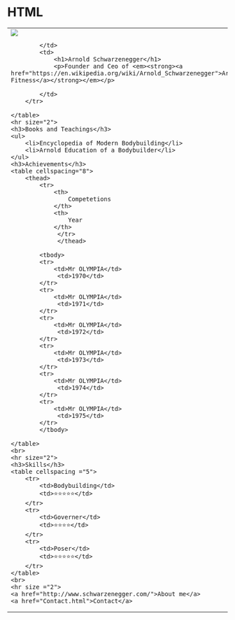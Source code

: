 # HTML
<!DOCTYPE html>
<html>
<title>Online HTML Editor</title>
<head>
</head>
<body>
    <table cellspacing="9">
        <tr>
            <td>
                <img src="https://upload.wikimedia.org/wikipedia/commons/thumb/0/05/Arnold_Schwarzenegger_1974.jpg/220px-Arnold_Schwarzenegger_1974.jpg">
                
                
            </td>
            <td>
                <h1>Arnold Schwarzenegger</h1>
                <p>Founder and Ceo of <em><strong><a href="https://en.wikipedia.org/wiki/Arnold_Schwarzenegger">Arnold Fitness</a></strong></em></p>
                
            </td>
        </tr>
        
    </table>
    <hr size="2">
    <h3>Books and Teachings</h3>
    <ul>
        <li>Encyclopedia of Modern Bodybuilding</li>
        <li>Arnold Education of a Bodybuilder</li>
    </ul>
    <h3>Achievements</h3>
    <table cellspacing="8">
        <thead>
            <tr>
                <th>
                    Competetions
                </th>
                <th>
                    Year
                </th>
                 </tr>
                 </thead>
           
            <tbody>
            <tr>
                <td>Mr OLYMPIA</td>
                 <td>1970</td>
            </tr>
            <tr>
                <td>Mr OLYMPIA</td>
                 <td>1971</td>
            </tr>
            <tr>
                <td>Mr OLYMPIA</td>
                 <td>1972</td>
            </tr>
            <tr>
                <td>Mr OLYMPIA</td>
                 <td>1973</td>
            </tr>
            <tr>
                <td>Mr OLYMPIA</td>
                 <td>1974</td>
            </tr>
            <tr>
                <td>Mr OLYMPIA</td>
                 <td>1975</td>
            </tr>
            </tbody>
       
    </table>
    <br>
    <hr size="2">
    <h3>Skills</h3>
    <table cellspacing ="5">
        <tr>
            <td>Bodybuilding</td>
            <td>⭐⭐⭐⭐⭐</td>
        </tr>
        <tr>
            <td>Governer</td>
            <td>⭐⭐⭐⭐</td>
        </tr>
        <tr>
            <td>Poser</td>
            <td>⭐⭐⭐⭐⭐</td>
        </tr>
    </table>
    <br>
    <hr size ="2">
    <a href="http://www.schwarzenegger.com/">About me</a>
    <a href="Contact.html">Contact</a>
    
    


</body>
</html>
